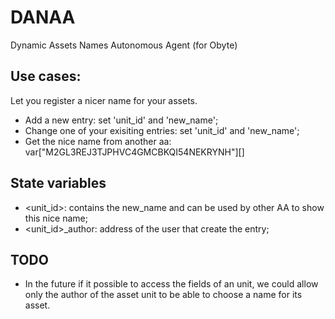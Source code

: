 # DANAA
Dynamic Assets Names Autonomous Agent  (for Obyte)

## Use cases:
Let you register a nicer name for your assets.
* Add a new entry: set 'unit_id' and 'new_name';
* Change one of your exisiting entries: set 'unit_id' and 'new_name';
* Get the nice name from another aa: var["M2GL3REJ3TJPHVC4GMCBKQI54NEKRYNH"][<asset id>]

## State variables
* <unit_id>: contains the new_name and can be used by other AA to show this nice name;
* <unit_id>_author: address of the user that create the entry;

## TODO
* In the future if it possible to access the fields of an unit, we could allow only the author of the asset unit to be able to choose a name for its asset.

